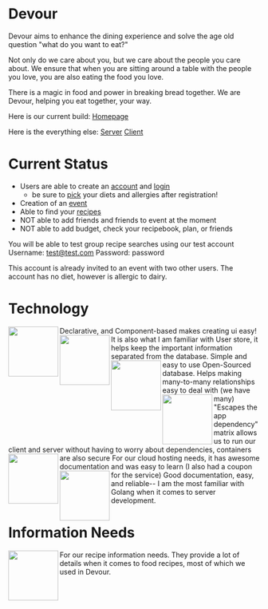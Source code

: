 Devour
========

Devour aims to enhance the dining experience and solve the age old question "what do you want to eat?"

Not only do we care about you, but we care about the people you care about.
We ensure that when you are sitting around a table with the people you love, you are also eating the food you love. 

There is a magic in food and power in breaking bread together. 
We are Devour, helping you eat together, your way.

Here is our current build:
[Homepage](https://dvr.leedann.me)

Here is the everything else:
[Server](https://github.com/leedann/devour/tree/master/devoursvr)
[Client](https://github.com/leedann/devour/tree/master/dvrclient)


Current Status
=======

- Users are able to create an [account](https://dvr.leedann.me/register) and [login](https://dvr.leedann.me/)
  - be sure to [pick](https://dvr.leedann.me/survey) your diets and allergies after registration!
- Creation of an [event](https://dvr.leedann.me/create)
- Able to find your [recipes](https://dvr.leedann.me/recipes)
- NOT able to add friends and friends to event at the moment
- NOT able to add budget, check your recipebook, plan, or friends

You will be able to test group recipe searches using our test account
Username: test@test.com
Password: password

This account is already invited to an event with two other users.
The account has no diet, however is allergic to dairy.

Technology
=======

<img src="http://react-etc.net/files/2016-07/logo-578x270.png" align="left" width="100"/> 
Declarative, and Component-based makes creating ui easy! It is also what I am familiar with

<img src="http://octivi.com/wp-content/uploads/2014/05/redis.png" align="left" width="100"/>
User store, it helps keep the important information separated from the database. Simple and easy to use

<img src="https://softwareengineeringdaily.com/wp-content/uploads/2016/10/PostgreSQL.png" align="left" width="100"/>
Open-Sourced database. Helps making many-to-many relationships easy to deal with (we have many)

<img src="https://msopentech.com/wp-content/uploads/dockericon.png" align="left"  width="100"/>
"Escapes the app dependency" matrix allows us to run our client and server without having to worry about dependencies, containers are also secure

<img src="https://dwa5x7aod66zk.cloudfront.net/assets/pack/logo-digitalocean-3d328c1d6619d314d47aab1259c1235b1339c343e12df62a688076bf6ceac866.jpg" align="left" width="100"/> 
For our cloud hosting needs, it has awesome documentation and was easy to learn (I also had a coupon for the service)

<img src="https://www.spaceotechnologies.com/wp-content/uploads/2016/01/go_lang1.png" align="left" width="100"/>
Good documentation, easy, and reliable-- I am the most familiar with Golang when it comes to server development.

Information Needs
=======

<img src="https://upload.wikimedia.org/wikipedia/commons/thumb/1/18/Yummly_logo.png/1200px-Yummly_logo.png" align="left" width="100"/> 
For our recipe information needs. They provide a lot of details when it comes to food recipes, most of which we used in Devour.



